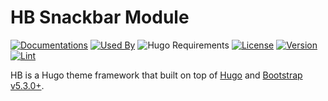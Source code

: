 # HB Snackbar Module

[![Documentations](https://img.shields.io/badge/docs-references-blue?logo=hugo&style=flat-square)](https://hb.hugomods.com)
[![Used By](https://img.shields.io/badge/dynamic/json?color=success&label=used+by&query=repositories_humanize&logo=hugo&style=flat-square&url=https://api.razonyang.com/v1/github/dependents/hbstack/snackbar)](https://github.com/hbstack/snackbar/network/dependents)
![Hugo Requirements](https://img.shields.io/badge/dynamic/json?color=important&label=requirements&query=requirements&logo=hugo&style=flat-square&url=https://api.razonyang.com/v1/hugo/modules/github.com/hbstack/snackbar)
[![License](https://img.shields.io/github/license/hbstack/snackbar?style=flat-square)](https://github.com/hbstack/snackbar/blob/main/LICENSE)
[![Version](https://img.shields.io/badge/dynamic/json?color=blue&label=version&query=name&url=https://api.razonyang.com/v1/github/tag/hbstack/snackbar&style=flat-square)](https://github.com/hbstack/snackbar/tags)
[![Lint](https://github.com/hbstack/snackbar/actions/workflows/lint.yml/badge.svg?style=flat-square)](https://github.com/hbstack/snackbar/actions/workflows/lint.yml)

HB is a Hugo theme framework that built on top of [Hugo](https://gohugo.io) and [Bootstrap v5.3.0+](https://getbootstrap.com).

